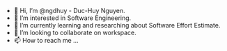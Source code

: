 - 👋 Hi, I’m @ngdhuy - Duc-Huy Nguyen.
- 👀 I’m interested in Software Engineering.
- 🌱 I’m currently learning and researching about Software Effort Estimate.
- 💞️ I’m looking to collaborate on workspace.
- 📫 How to reach me ...

<!---
ngdhuy/ngdhuy is a ✨ special ✨ repository because its `README.md` (this file) appears on your GitHub profile.
You can click the Preview link to take a look at your changes.
--->
